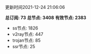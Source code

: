 更新时间2021-12-24 21:06:06

**总订阅: 73**
**总节点: 3408**
**有效节点: 2383**
- ss节点: 1826
- v2ray节点: 447
- trojan节点: 85
- ssr节点: 25
